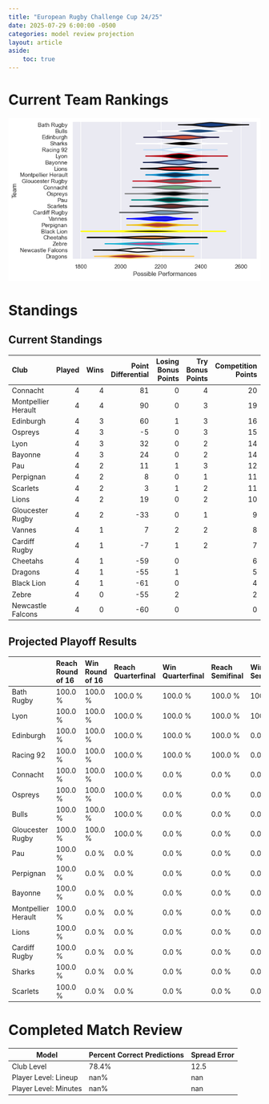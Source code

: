 ```yaml
---  
title: "European Rugby Challenge Cup 24/25"  
date: 2025-07-29 6:00:00 -0500  
categories: model review projection  
layout: article  
aside:  
    toc: true  
---
```

# Current Team Rankings


![Club Rankings](plots/rankings_European_Rugby_Challenge_Cup_2425.png)
# Standings

## Current Standings


| Club                |   Played |   Wins |   Point Differential |   Losing Bonus Points |   Try Bonus Points |   Competition Points |
|:--------------------|---------:|-------:|---------------------:|----------------------:|-------------------:|---------------------:|
| Connacht            |        4 |      4 |                   81 |                     0 |                  4 |                   20 |
| Montpellier Herault |        4 |      4 |                   90 |                     0 |                  3 |                   19 |
| Edinburgh           |        4 |      3 |                   60 |                     1 |                  3 |                   16 |
| Ospreys             |        4 |      3 |                   -5 |                     0 |                  3 |                   15 |
| Lyon                |        4 |      3 |                   32 |                     0 |                  2 |                   14 |
| Bayonne             |        4 |      3 |                   24 |                     0 |                  2 |                   14 |
| Pau                 |        4 |      2 |                   11 |                     1 |                  3 |                   12 |
| Perpignan           |        4 |      2 |                    8 |                     0 |                  1 |                   11 |
| Scarlets            |        4 |      2 |                    3 |                     1 |                  2 |                   11 |
| Lions               |        4 |      2 |                   19 |                     0 |                  2 |                   10 |
| Gloucester Rugby    |        4 |      2 |                  -33 |                     0 |                  1 |                    9 |
| Vannes              |        4 |      1 |                    7 |                     2 |                  2 |                    8 |
| Cardiff Rugby       |        4 |      1 |                   -7 |                     1 |                  2 |                    7 |
| Cheetahs            |        4 |      1 |                  -59 |                     0 |                    |                    6 |
| Dragons             |        4 |      1 |                  -55 |                     1 |                    |                    5 |
| Black Lion          |        4 |      1 |                  -61 |                     0 |                    |                    4 |
| Zebre               |        4 |      0 |                  -55 |                     2 |                    |                    2 |
| Newcastle Falcons   |        4 |      0 |                  -60 |                     0 |                    |                    0 |



## Projected Playoff Results


|                     | Reach Round of 16   | Win Round of 16   | Reach Quarterfinal   | Win Quarterfinal   | Reach Semifinal   | Win Semifinal   | Reach Final   | Win Final   |
|:--------------------|:--------------------|:------------------|:---------------------|:-------------------|:------------------|:----------------|:--------------|:------------|
| Bath Rugby          | 100.0 %             | 100.0 %           | 100.0 %              | 100.0 %            | 100.0 %           | 100.0 %         | 100.0 %       | 100.0 %     |
| Lyon                | 100.0 %             | 100.0 %           | 100.0 %              | 100.0 %            | 100.0 %           | 100.0 %         | 100.0 %       | 0.0 %       |
| Edinburgh           | 100.0 %             | 100.0 %           | 100.0 %              | 100.0 %            | 100.0 %           | 0.0 %           | 0.0 %         | 0.0 %       |
| Racing 92           | 100.0 %             | 100.0 %           | 100.0 %              | 100.0 %            | 100.0 %           | 0.0 %           | 0.0 %         | 0.0 %       |
| Connacht            | 100.0 %             | 100.0 %           | 100.0 %              | 0.0 %              | 0.0 %             | 0.0 %           | 0.0 %         | 0.0 %       |
| Ospreys             | 100.0 %             | 100.0 %           | 100.0 %              | 0.0 %              | 0.0 %             | 0.0 %           | 0.0 %         | 0.0 %       |
| Bulls               | 100.0 %             | 100.0 %           | 100.0 %              | 0.0 %              | 0.0 %             | 0.0 %           | 0.0 %         | 0.0 %       |
| Gloucester Rugby    | 100.0 %             | 100.0 %           | 100.0 %              | 0.0 %              | 0.0 %             | 0.0 %           | 0.0 %         | 0.0 %       |
| Pau                 | 100.0 %             | 0.0 %             | 0.0 %                | 0.0 %              | 0.0 %             | 0.0 %           | 0.0 %         | 0.0 %       |
| Perpignan           | 100.0 %             | 0.0 %             | 0.0 %                | 0.0 %              | 0.0 %             | 0.0 %           | 0.0 %         | 0.0 %       |
| Bayonne             | 100.0 %             | 0.0 %             | 0.0 %                | 0.0 %              | 0.0 %             | 0.0 %           | 0.0 %         | 0.0 %       |
| Montpellier Herault | 100.0 %             | 0.0 %             | 0.0 %                | 0.0 %              | 0.0 %             | 0.0 %           | 0.0 %         | 0.0 %       |
| Lions               | 100.0 %             | 0.0 %             | 0.0 %                | 0.0 %              | 0.0 %             | 0.0 %           | 0.0 %         | 0.0 %       |
| Cardiff Rugby       | 100.0 %             | 0.0 %             | 0.0 %                | 0.0 %              | 0.0 %             | 0.0 %           | 0.0 %         | 0.0 %       |
| Sharks              | 100.0 %             | 0.0 %             | 0.0 %                | 0.0 %              | 0.0 %             | 0.0 %           | 0.0 %         | 0.0 %       |
| Scarlets            | 100.0 %             | 0.0 %             | 0.0 %                | 0.0 %              | 0.0 %             | 0.0 %           | 0.0 %         | 0.0 %       |



# Completed Match Review


| Model | Percent Correct Predictions | Spread Error |
| ------ | ------ | ------ |
| Club Level | 78.4% | 12.5 |
| Player Level: Lineup | nan% | nan |
| Player Level: Minutes | nan% | nan |

